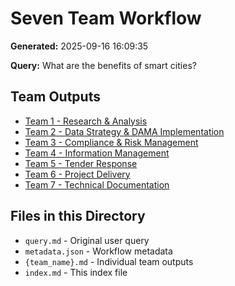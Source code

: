 # Seven Team Workflow

**Generated:** 2025-09-16 16:09:35

**Query:** What are the benefits of smart cities?

## Team Outputs

- [Team 1 - Research & Analysis](./team_1_-_research_and_analysis.md)
- [Team 2 - Data Strategy & DAMA Implementation](./team_2_-_data_strategy_and_dama_implementation.md)
- [Team 3 - Compliance & Risk Management](./team_3_-_compliance_and_risk_management.md)
- [Team 4 - Information Management](./team_4_-_information_management.md)
- [Team 5 - Tender Response](./team_5_-_tender_response.md)
- [Team 6 - Project Delivery](./team_6_-_project_delivery.md)
- [Team 7 - Technical Documentation](./team_7_-_technical_documentation.md)

## Files in this Directory

- `query.md` - Original user query
- `metadata.json` - Workflow metadata
- `{team_name}.md` - Individual team outputs
- `index.md` - This index file
